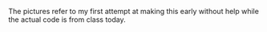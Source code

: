 The pictures refer to my first attempt at making this early without help while the actual code is from class today.
